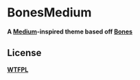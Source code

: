 # BonesMedium

__A [Medium](http://www.medium.com)-inspired theme based off [Bones](https://github.com/eddiemachado/bones)__

## License

__[WTFPL](http://sam.zoy.org/wtfpl/)__
